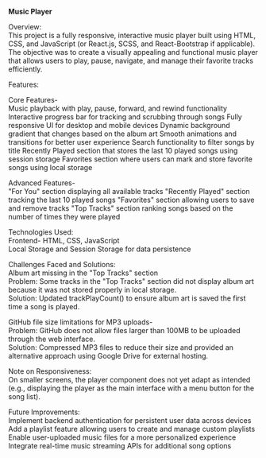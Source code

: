 <b>Music Player</b>


Overview: <br>
This project is a fully responsive, interactive music player built using HTML, CSS, and JavaScript (or React.js, SCSS, and React-Bootstrap if applicable). The objective was to create a visually appealing and functional music player that allows users to play, pause, navigate, and manage their favorite tracks efficiently.


Features:<br>

Core Features-<br>
Music playback with play, pause, forward, and rewind functionality
Interactive progress bar for tracking and scrubbing through songs
Fully responsive UI for desktop and mobile devices
Dynamic background gradient that changes based on the album art
Smooth animations and transitions for better user experience
Search functionality to filter songs by title
Recently Played section that stores the last 10 played songs using session storage
Favorites section where users can mark and store favorite songs using local storage

Advanced Features-<br>
"For You" section displaying all available tracks
"Recently Played" section tracking the last 10 played songs
"Favorites" section allowing users to save and remove tracks
"Top Tracks" section ranking songs based on the number of times they were played


Technologies Used:<br>
Frontend-
HTML, CSS, JavaScript<br>
Local Storage and Session Storage for data persistence


Challenges Faced and Solutions: <br>
Album art missing in the "Top Tracks" section <br>
Problem: Some tracks in the "Top Tracks" section did not display album art because it was not stored properly in local storage.<br>
Solution: Updated trackPlayCount() to ensure album art is saved the first time a song is played.<br>

GitHub file size limitations for MP3 uploads- <br>
Problem: GitHub does not allow files larger than 100MB to be uploaded through the web interface.<br>
Solution: Compressed MP3 files to reduce their size and provided an alternative approach using Google Drive for external hosting.<br>


Note on Responsiveness: <br>
On smaller screens, the player component does not yet adapt as intended (e.g., displaying the player as the main interface with a menu button for the song list).


Future Improvements: <br>
Implement backend authentication for persistent user data across devices
Add a playlist feature allowing users to create and manage custom playlists
Enable user-uploaded music files for a more personalized experience
Integrate real-time music streaming APIs for additional song options
